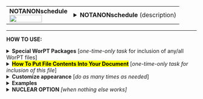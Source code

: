 <!--------------------------------------
   SCREEN SHOT
--------------------------------------->
<table>
<tr>
<td>
<font size="3"><b>NOTANONschedule</b></font>
<br>
<img src="https://lh3.googleusercontent.com/d/1rdPPWxa8nlGOFGYbZyQ6Frq9zj01w4Ww" width=75%>
</td>
<td>
<details>
<summary><b>NOTANONschedule</b> (description)</summary>
<b>NOTANONschedule</b> is resource-loaded project schedule showing project tasks, milestones with associated timelines, and team member roles. The table provides the work effort involved for each task, divided into effort directly funded by this proposal, unfunded, and total.  Institutional affiliation (U.S. or international) is also indicated.  The information in this table is taken primarily from the TASKS page in the WorPT spreadsheet.
</details>
</td>
</tr>
</table>
<hr>

<!--------------------------------------
   HOW TO USE
--------------------------------------->
<b>HOW TO USE:</b>

<!-- - - - - - - - - - - - - - - - - - - - - - - - - - - - 
             Special Packages
- - - - - - - - - - - - - - - - - - - - - - - - - - - - -->
<details>
<summary><b>Special WorPT Packages</b> [<i>one-time-only task</i> for inclusion of any/all WorPT files]</summary>
Copy/paste the special packages in preamble of your document, if you haven't done so previously. (see https://github.com/pmarcum/WorPT-Work-Plan-Tool-4-proposals/blob/main/WorPTpackages for more info).
</details>

<!-- - - - - - - - - - - - - - - - - - - - - - - - - - - - 
             Putting File Contents Into Document
- - - - - - - - - - - - - - - - - - - - - - - - - - - - -->
<details>
<summary><mark><b>How To Put File Contents Into Your Document</b></mark> [<i>one-time-only task for inclusion of this file</i>]</summary> 
<ol>
<li>COPY the lines in the code block below, then</li>
<li>PASTE into your document WHERE you want the content to appear, then</li>
<li>MODIFY the editable lines you just pasted in your document as needed. The lines that may be edited (or even deleted altogether if not wanted) are indicated by highlight below. </li><br>
Refer to <b>Customizations</b> section below to add personal preferences in the gap between \expinput and \begin{NOTANONschedule} lines below.

</ol>
   
<pre><code>
\newpage                                       % [optional] (could instead use \clearpage, or comment out)
\expinput{<mark>do_NOT_manually_edit</mark>/NOTANONschedule} % reset file parameters

\begin{NOTANONschedule}
<mark>\caption{Resource-loaded project schedule, where: 
{\TotalFteUnfundedHeaderIcon\hspace{-0.3em}$=$\hspace{-0.3em}}Not funded by this grant, {\TotalFteFundedHeaderIcon\hspace{-0.3em}$=$\hspace{-0.3em}}funded by this grant, {\TotalFteSumHeaderIcon\hspace{-0.3em}$=$\hspace{-0.3em}}funded $+$ unfunded; Tasks are listed (left side), with duration of task activity indicated in blue-colored timelines that measure quarter-years (1,2,3,4). Task assignments identify specific team members responsible for implementation with associated work weeks, where color indicates institutional affiliation (blue$=$funded/U.S., black$=$not funded/U.S., red=international). "Total FTE" (right side) are integrated work-weeks converted into FTE per task (1~FTE$=$12~months), displayed as "total",  "unfunded by this grant", and "funded by this grant", resp.  Assignment identities: \RevealIdentities.}
\label{tab:NOTANONschedule}</mark>
\end{NOTANONschedule}
</code></pre>

</details>

<!-- - - - - - - - - - - - - - - - - - - - - - - - - - - - 
             Customizations
- - - - - - - - - - - - - - - - - - - - - - - - - - - - -->
<details>
<summary><b>Customize appearance</b> [<i>do as many times as needed</i>]</summary>
You can change column widths, column alignment, colors, font style using additional lines that are copy/pasted into your document. Specifically: 
<ol>
<li>COPY any or all lines in the code block below that are related to the formatting parameter that you want to edit. The lines below show default values. You will edit those values to make desired changes.</li>
<li>PASTE the copied lines into your document at the "% Put OPTIONAL customizations for NOTANONschedule HERE" line in the code that you copy/pasted in Step 2. Most importantly, the desired formatting lines should be pasted somewhere <b>between</b> the \include{do_NOT_manually_edit/NOTANONschedule} and \begin{NOTANONschedule} lines. </li>
<li>EDIT the pasted lines in your document, as desired.</li>
NOTE: THe lines are grouped into categories to help you locate what you need. You can PICK AND CHOOSE the lines you want to paste into your document; you do not have to copy/paste all of the lines below (unless noted) and do not have to copy all lines within a group.<br>
<i>Highlights indicate what parts of the commands can be edited without breaking your LaTeX code.</i><br>
You can just comment out your added lines and recompile the document, if you want to return to default values.
</ol>

<!-- . . . . . . . . . . . . . . . . . . . . . . . . . . . . . . . .
                              Options   
<!-- . . . . . . . . . . . . . . . . . . . . . . . . . . . . . . -->
<table>

<tr>
<td><b>Column width adjustments</b></td>
<td><pre><code>
\def\TitleWidth{<mark>4.1in</mark>}      % Title column width
\def\TimelineWidth{<mark>1ex</mark>}     % skinny timeline columns width
\def\AssignmentsWidth{<mark>24ex</mark>} % Task assignments column width
\def\SumFteWidth{<mark>5ex</mark>}       % Total FTE/Sum column width
\def\UnfundedFteWidth{<mark>5ex</mark>}  % Total FTE/Unfunded column width
\def\FundedFteWidth{<mark>5ex</mark>}    % Total FTE/Funded column width
</code></pre>
<details>
<summary>reference image</summary>
<img src="https://lh3.googleusercontent.com/d/1dXDf4XkJcMxWQ1Q5zYmiN1Z0QKpHpFLV" width=70%>
</details>
</td>
</tr>

<tr>
<td><b>Column label font adjustments</b></td>
<td><pre><code>
\def\TaskTimelineHeaderFontsize{<mark>\scriptsize</mark>}   % Task Timeline label text size
\def\TaskAssignmentsHeaderFontsize{<mark>\scriptsize</mark>}% Task Assignments label text size
\def\TotalFteHeaderFontsize{<mark>\scriptsize</mark>}       % Totaled FTEs label text size
\def\YearHeaderFontsize{<mark>\scriptsize</mark>}           % "YEAR1", "YEAR2"... label text size
\def\TaskTitleHeaderFontsize{<mark>\normalsize</mark>}      % "TASK TITLES" column label text size
\def\YearSliceHeaderFontsize{<mark>\scriptsize</mark>}      % "1", "2"... year-quarter label text size
\def\IdWksHeaderFontsize{<mark>\scriptsize</mark>}          % "id wks" text size  
</code></pre>
<details>
<summary>reference image</summary>
<img src="https://lh3.googleusercontent.com/d/1Og1zQoUqQuLJB8sbMlIiaDNviE-RBah6" width=70%>
</details>
</td>
</tr>
    
<tr>
<td><b>Table number additive correction</b></td>
<td>
The default typically works well (an overcount is caused by table + longtable combination).<br>
But if counter gets screwed up and needs manual intervention, use below to apply a correction:
<pre><code>
\def\TaskAddCounter{<mark>-1</mark>}    % additive correction to table number
</code></pre>
<details>
<summary>reference image</summary>
<img src="https://lh3.googleusercontent.com/d/1mYVKCIdWEPoyEQuEr2SYSAsr5-vGl48k" width=70%>
</details>
</td>
</tr>

<tr>
<td><b>Table compactness</b></td>
<td><pre><code>
\def\SpaceBetweenRows{<mark>0.8</mark>}    % vertical compactness of rows
\def\SpaceBetweenColumns{<mark>1pt</mark>} % bigger = wider spacing between columns
</code></pre>
<details>
<summary>reference image</summary>
<img src="https://lh3.googleusercontent.com/d/1wgKhN-aCTVc2Vi6bJ8FAyoZrK3f8SNfA" width=65%>
</details></td>
</tr>

<tr>
<td><b>Nudge table to left or right</b></td>
<td><pre><code>
\def\NudgeTable{<mark>1.5\textwidth</mark>} % larger value nudges table to left
</code></pre>
<details>
<summary>reference image</summary>
<img src="https://lh3.googleusercontent.com/d/1sgYYaDtI7YJF_sMnKDn7jXHWfZtgNBJX" width=65%>
</details>
</td>
</tr>

<tr>
<td><b>CATEGORY, TASK label row entry formatting</b></td>
<td>
For fontstyle changes, the "\textbf" can be changed to "\emph" for italics, or can<br>
be turned into plain test by removing the "\textbf" or other formatting. You do 
need to keep the #1 and #2 references. For example, if you just want plain text, you could
redefine as:<br>
\def\TaskCategoryLabel#1#2{{#1}~{#2}}
<pre><code>
\def\TaskCategoryLabel#1#2{{<mark>\normalsize\textbf\scshape</mark>{#1}}~
   {<mark>\normalsize\textbf</mark>{#2}}}                               % Category label
\def\TaskTitleLabel#1#2{~{<mark>\scriptsize{\textbf{\scshape</mark>{#1}}}}~
   {<mark>\color{mediumelectricblue}{\footnotesize\textbf</mark>{#2}}}} % Task title format for row item
</code></pre>
<details>
<summary>reference image</summary>
<img src="https://lh3.googleusercontent.com/d/1FptrYPilkvMpYVCh0EHQX5cKxFiZXUFh" width=50%>
</details>
</td>
</tr>

<tr>
<td><b>Vertical line colors</b></td>
<td><pre><code>
\def\TimelineVerticalLineColor{<mark>lightgray</mark>} % vertical line in timeline section
\def\TotalFteVerticalLineColor{<mark>lightgray</mark>} % vertical line in total fte section
</code></pre>
<details>
<summary>reference image</summary>
<img src="https://lh3.googleusercontent.com/d/1AewnKa1OXlrgT4bNIqy3JrVWkqW4lcYR" width=50%>
</details></td>
</tr>

<tr>
<td><b>Color of task timelines</b></td>
<td><pre><code>
\def\TimelineColor{<mark>mediumelectricblue</mark>} % Task Timeline cell color
</code></pre>
<details>
<summary>reference image</summary>
<img src="https://lh3.googleusercontent.com/d/12H_J3b7oNhnd9ZDHivqEkQ2gdAJl8hWV" width=50%>
</details></td>
</tr>

<tr>
<td><b>Institutional affiliation and funded vs unfunded formatting</b></td>
<td><pre><code>
\def\FundedUsTeam#1{<mark>\small \color{blue}</mark>{#1}}    % funded US team members ID, \#weeks format
\def\UnfundedUsTeam#1{<mark>\small \color{black}</mark>{#1}} % UNfunded US team members ID, \#weeks fomat
\def\InternationalTeam#1{<mark>\small \color{red}</mark>{#1}}% international team members ID, \#weeks format
</code></pre>
<details>
<summary>reference image</summary>
<img src="https://lh3.googleusercontent.com/d/1cio03IIIDCGoOO5_4htjm2LV6q0JmEe4" width=40%>
</details>
</td>
</tr>

<tr>
<td><b>FTE values in rightmost columns</b></td>
<td><pre><code>
\def\FteTotalFormat#1{<mark>\small</mark>{#1}}               % Total FTE/sum value format
\def\FteUnfundedFormat#1{<mark>\small</mark>{#1}}            % Total FTE/unfunded value format
\def\FteFundedFormat#1{<mark>\small \color{blue}</mark>{#1}} % Total FTE/funded value format
</code></pre>
<details>
<summary>reference image</summary>
<img src="https://lh3.googleusercontent.com/d/1aqfgM6GA6TCNEcAKQ-pyegkXKijkH889" width=40%>
</details>
</td>
</tr>

<tr>
<td><b>Team member identify table caption formatting</b></td>
<td><pre><code>
\def\RevealIdentityFormat#1#2{<mark>\textbf</mark>{#1}<mark>: </mark>#2} % \#1=ID, \#2=Name
</code></pre>
<details>
<summary>reference image</summary>
<img src="https://lh3.googleusercontent.com/d/1nrSrK1mSC0hJRuNJs6Vxf4jZlveQ48BL" width=50%>
</details>
</td>
</tr>

<tr>
<td><b>Symbol preferences for FTE types</b></td>
<td><pre><code>
\def\TotalFteSumHeaderIcon{<mark>\textbf{\large{$\Sigma$}}</mark>}       % FTE sum symbol
\def\TotalFteUnfundedHeaderIcon{<mark>\noDollarIcon{-0.4}{0.4mm}{0.2}{0.15}</mark>} % "FTE unfunded symbol
\def\TotalFteFundedHeaderIcon{<mark>\dollarIcon{-0.4}{0.2}{0.015}</mark>}% FTE funded symbol
</code></pre>
<details>
<summary>reference image</summary>
<img src="https://lh3.googleusercontent.com/d/1kdg5LRFovZQT9oI7B-eGPh5RJ9KARgmg" width=50%>
</details>
</td>
</tr>

<tr>
<td><b>Delimiter of team members under TASK ASSIGNMENTS</b></td>
<td><pre><code>
\def\TaskAssignmentDelimiter{;\hspace{3pt}} % delimiter used in TASK ASSIGNMENTS
</code></pre>
<details>
<summary>reference image</summary>
<img src="https://lh3.googleusercontent.com/d/1AwZgBxEbQJB6sw5vg68fL2uH0bFsj5Ht" width=30%>
</details>
</td>
</tr>

<tr>
<td><b>Table preamble - full control!</b></td>
<td>
Use table preamble for more control over table layout (removing/adding vertical lines, changing column alignment, etc).<br>
Copy/paste the ENTIRE below code in order to change default table preamble.<br>
<u>IMPORTANT</u> Most of table preamble can be changed EXCEPT <i>do <b>NOT</b> change "T", \NumberYears and \SlicesPerYearMinusTwo variables, and preserve the number of columns (eg, make sure that any 'p' that is removed is replaced by another alignment code). The helper definitions of "L", "V" and "W" may be changed or removed.</i>
<pre><code>
%--- table preamble definition bundled into the "T" variable
<mark>\newcolumntype{L}[1]{>{\raggedright\arraybackslash}p{#1}}</mark>      % title, assignment columns
<mark>\newcolumntype{V}{!{\color{\TimelineVerticalLineColor}\vrule}}</mark> % vertical lines in timeline
<mark>\newcolumntype{W}{!{\color{\TotalFteVerticalLineColor}\vrule}}</mark> % vertical lines in FTE
%
\newcolumntype{T}{
<mark>|L{\TitleWidth}</mark>         % title column
*{\NumberYears}{        % timeline columns
<mark>|p{\TimelineWidth}V</mark>*{\SlicesPerYearMinusTwo}<mark>{p{\TimelineWidth}V}p{\TimelineWidth}}</mark> 
<mark>|L{\AssignmentsWidth}</mark>   % task assignment column
<mark>|p{\SumFteWidth}W</mark>       % total fte, sum column
<mark>p{\UnfundedFteWidth}W</mark>   % total fte, unfunded column
<mark>p{\FundedFteWidth}|</mark>     % total fte, funded column
}
</code></pre></td>
</tr>
</table>
</details>

<!--------------------------------------
   EXAMPLES 
--------------------------------------->
<details>
<summary><b>Examples</b></summary>
The below is an example of how one can change the appearance of the table within a LaTeX document. After copy/pasting the code to incorporate the table into my document, and then deciding that my task titles were too long to fit with the table in portrait mode, I decided I needed to use landscape mode.  I copy/pasted the landscape fla and the 2 formatting lines that control the "Tasks" and "Expertise" column widths. (My team members have long last names, requiring a wider column than the default). I also slightly altered the caption to be appropriate to my proposal. The result?  A landscape-mode table that allows each task to appear in a single table row without spilling over into the next line, which is my preferred way to present these tables for easiest viewing. Here is a peek at what my LaTeX document looks like:  

<!--     INSERT IMAGE -->

NOTE: To return to default values, all I have to do is comment-out (put a "%" at the line's beginning) the "\def" formatting lines that I pasted. 
</details>

<!--------------------------------------
   NUCLEAR OPTION 
--------------------------------------->
<details>
<summary><b>NUCLEAR OPTION</b> <i>[when nothing else works]</i></summary>
If you just cannot get the table to look like you want it to look, you can always copy/paste the entire NOTANONschedule.tex file that appears in the WorPT subfolder, into your document, and then edit at-will.  Some of the WorPT files involve complicated LaTeX code, so be sure that you have a good mastery of LaTeX and know what you are doing before implementing this option!
</details>

